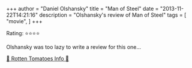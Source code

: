 +++
author = "Daniel Olshansky"
title = "Man of Steel"
date = "2013-11-22T14:21:16"
description = "Olshansky's review of Man of Steel"
tags = [
    "movie",
]
+++

Rating: ⭐⭐⭐⭐

Olshansky was too lazy to write a review for this one...

[🍅 Rotten Tomatoes Info 🍅](https://www.rottentomatoes.com//m/superman_man_of_steel)